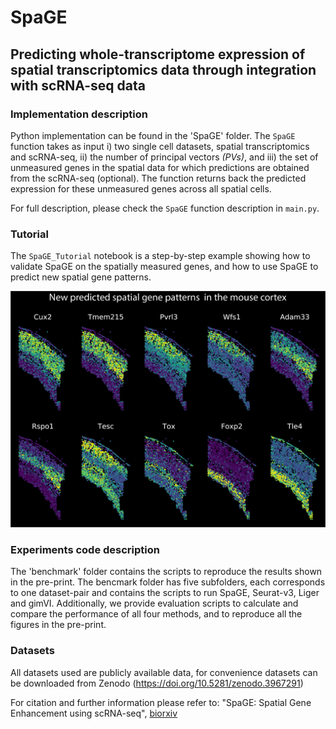 # SpaGE
## Predicting whole-transcriptome expression of spatial transcriptomics data through integration with scRNA-seq data 

### Implementation description

Python implementation can be found in the 'SpaGE' folder. The ```SpaGE``` function takes as input i) two single cell datasets, spatial transcriptomics and scRNA-seq, ii) the number of principal vectors *(PVs)*, and iii) the set of unmeasured genes in the spatial data for which predictions are obtained from the scRNA-seq (optional). The function returns back the predicted expression for these unmeasured genes across all spatial cells. 

For full description, please check the ```SpaGE``` function description in ```main.py```.

### Tutorial

The ```SpaGE_Tutorial``` notebook is a step-by-step example showing how to validate SpaGE on the spatially measured genes, and how to use SpaGE to predict new spatial gene patterns.

<p align="center">
  <img src="New_predicted_genes.png" width="600">
</p>

### Experiments code description

The 'benchmark' folder contains the scripts to reproduce the results shown in the pre-print. The bencmark folder has five subfolders, each corresponds to one dataset-pair and contains the scripts to run SpaGE, Seurat-v3, Liger and gimVI. Additionally, we provide evaluation scripts to calculate and compare the performance of all four methods, and to reproduce all the figures in the pre-print.

### Datasets

All datasets used are publicly available data, for convenience datasets can be downloaded from Zenodo (https://doi.org/10.5281/zenodo.3967291)

For citation and further information please refer to:
"SpaGE: Spatial Gene Enhancement using scRNA-seq", [biorxiv](https://www.biorxiv.org/content/10.1101/2020.05.08.084392v1)
